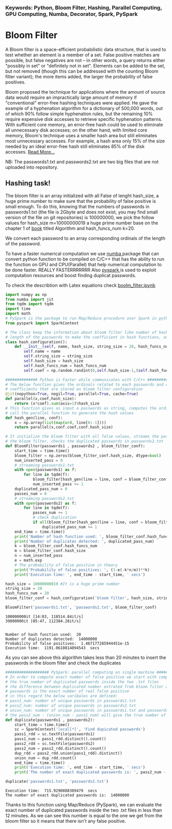 ### Keywords: Python, Bloom Filter, Hashing, Parallel Computing, GPU Computing, Numba, Decorator, Spark, PySpark

# Bloom Filter

A Bloom filter is a space-efficient probabilistic data structure, that is used to test whether an element is a member of a set. False positive matches are possible, but false negatives are not – in other words, a query returns either "possibly in set" or "definitely not in set". Elements can be added to the set, but not removed (though this can be addressed with the counting Bloom filter variant); the more items added, the larger the probability of false positives.

Bloom proposed the technique for applications where the amount of source data would require an impractically large amount of memory if "conventional" error-free hashing techniques were applied. He gave the example of a hyphenation algorithm for a dictionary of 500,000 words, out of which 90% follow simple hyphenation rules, but the remaining 10% require expensive disk accesses to retrieve specific hyphenation patterns. With sufficient core memory, an error-free hash could be used to eliminate all unnecessary disk accesses; on the other hand, with limited core memory, Bloom's technique uses a smaller hash area but still eliminates most unnecessary accesses. For example, a hash area only 15% of the size needed by an ideal error-free hash still eliminates 85% of the disk accesses.
<a href='https://arxiv.org/pdf/1803.04189.pdf'>Read More...</a>

NB: The passwords1.txt and passwords2.txt are two big files that are not uploaded into repository.

## Hashing task!
The bloom filter is an array initialized with all False of lenght hash_size, a huge prime number to make sure that the probability of false positive is small enough.
To do this, knowing that the numbers of passwords in passwords1.txt (the file is 2Gbyte and does not exist, you may find small version of the file on git repositories) is 100000000, we pick the follow values for hash_size m=10000000019 a huge prime number base on the chapter 1 of [book](https://books.google.it/books?id=ONU4tfT_GxcC&dq=algorithm+Umesh+Vazirani&hl=en&sa=X&ved=0ahUKEwiC1KPghormAhXIG5oKHZ_gBqkQ6AEIKTAA) titled Algorithm and hash_funcs_num k=20.

We convert each password to an array corresponding ordinals of the length of the password.

To have a faster numerical computation we use <a href='https://numba.pydata.org/'>numba </a> package that can convert python function to be compiled on C/C++ that has the ability to run the function on GPU and CPU(Parallel) that help numerical computation to be done faster. REALLY FASTERRRRRRR
Also <a href='https://spark.apache.org/docs/latest/api/python/index.html'> pyspark </a> is used to exploit computation resources and boost finding duplicat passwords.

To check the describtion with Latex equations check <a href='https://github.com/MosesDastmard/bloom_filter/blob/master/boolm_filter.ipynb'>boolm_filter.ipynb</a>


```python
import numpy as np
from numba import jit
from tqdm import tqdm
import time
import math
# PySpark is the package to run Map/Reduce procedure over Spark in python
from pyspark import SparkContext
```


```python
# The class keep the information about bloom filter like number of hash functions (K), bloom filter size (m)
# length of the passwords to make the coefficient in hash functions, and store the bloom filter itself.  
class hash_configuration():
    def __init__(self, name, hash_size, string_size = 20, hash_funcs_num = 10):
        self.name = name
        self.string_size = string_size
        self.hash_size = hash_size
        self.hash_funcs_num = hash_funcs_num
        self.coef = np.random.randint(0,self.hash_size-1,(self.hash_funcs_num, self.string_size), dtype = np.int64)
```


```python
############## Python is Faster while communicates with C/C++ #################
# The below function gives the ordinals related to each passwords and computes the hash values based on
# coefficients that are stored on bloom filter configuration
@jit(nopython=True, nogil=True, parallel=True, cache=True)
def parallel(x,coef,hash_size):
    return (x*coef).sum(axis=1)%hash_size
# This function gives as input a passwords as string, computes the ordinals as list of integers and 
# call the parallel function to generate the hash values  
def hash_gen(line, conf):
    x = np.array(list(map(ord, line[0:-1])))
    return parallel(x,conf.coef,conf.hash_size)

# It initialize the bloom filter with all false values, streams the passwords1.txt, gets the hash values, updates
# the bloom filter, checks the duplicated passwords in passwords2.txt 
def BloomFilter(passwords1 , passwords2 , bloom_filter_conf):
    start_time = time.time()
    bloom_filter = np.zeros(bloom_filter_conf.hash_size, dtype=bool)
    num_inserted_pass = 0
    # streaming passwords1.txt
    with open(passwords1) as f:
        for line in tqdm(f):
            bloom_filter[hash_gen(line = line, conf = bloom_filter_conf)] = True        
            num_inserted_pass += 1
    duplicated_pass_num = 0
    passes_num = 0
    # streaming passwords2.txt
    with open(passwords2) as f:
        for line in tqdm(f):
            passes_num += 1
            # check duplication
            if all(bloom_filter[hash_gen(line = line, conf = bloom_filter_conf)]):
                duplicated_pass_num += 1
    end_time = time.time()
    print('Number of hash function used: ', bloom_filter_conf.hash_funcs_num)
    print('Number of duplicates detected: ', duplicated_pass_num)
    k = bloom_filter_conf.hash_funcs_num
    m = bloom_filter_conf.hash_size
    n = num_inserted_pass
    e = math.exp
    # The probability of false positive in theory 
    print('Probability of false positives: ', (1-e(-k*n/m))**k)
    print('Execution time: ', end_time - start_time, ' secs')
```


```python
hash_size = 10000000019 #It is a huge prime number
string_size = 20
hash_funcs_num = 20
bloom_filter_conf = hash_configuration('bloom filter', hash_size, string_size, hash_funcs_num)
```


```python
BloomFilter('passwords1.txt', 'passwords2.txt', bloom_filter_conf)
```

    100000000it [14:03, 118514.84it/s]
    39000000it [05:47, 112384.28it/s]
    

    Number of hash function used:  20
    Number of duplicates detected:  14000000
    Probability of false positives:  1.467177285944451e-15
    Execution time:  1191.0610814094543  secs
    

As you can see above this algorithm takes less than 20 minutes to insert the passwords in the bloom filter and check the duplicates 


```python
################### PySpark: parallel computing on single machine ####################
# In order to compute exact number of false positive we start with computing 
# the true number of duplicated passwords inside the two .txt files
# the difference between duplicated number extrated from bloom filter and true number of duplicated
# passwords is the exact number of real false positive
# in this regard the below varibales are defined:
# pass1_num: number of unique passwords in passwords1.txt
# pass2_num: number of unique passwords in passwords2.txt
# union_num: number of unique passwords in passwords1.txt and passwords2.txt
# the pass2_num - (union_num - pass1_num) will give the true number of duplicated passwords
def duplicate(passwords1 , passwords2):
    start_time = time.time()
    sc = SparkContext('local[*]', 'Find dupicated passwords')
    pass1_rdd = sc.textFile(passwords1)
    pass1_num = pass1_rdd.distinct().count()
    pass2_rdd = sc.textFile(passwords2)
    pass2_num = pass2_rdd.distinct().count()
    dup_rdd = pass2_rdd.union(pass1_rdd).distinct()
    union_num = dup_rdd.count()
    end_time = time.time()
    print('Execution time: ', end_time - start_time, ' secs')
    print('The number of exact duplicated passwords is: ', pass2_num - (union_num - pass1_num))
```


```python
duplicate('passwords1.txt', 'passwords2.txt')
```

    Execution time:  715.9290888309479  secs
    The number of exact duplicated passwords is:  14000000
    

Thanks to this function using Map/Reduce (PySpark), we can evaluate the exact number of duplicated passwords inside the two .txt files in less than 12 minutes.
As we can see this number is equal to the one we get from the bloom filter so it means that there isn't any false positive.
